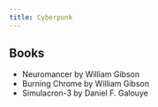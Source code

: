 ```yaml
---
title: Cyberpunk
---
```


## Books

- Neuromancer by William Gibson
- Burning Chrome by William Gibson
- Simulacron-3 by Daniel F. Galouye


